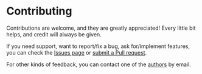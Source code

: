 # Contributing

Contributions are welcome, and they are greatly appreciated! Every little bit helps, and credit will always be given.

If you need support, want to report/fix a bug, ask for/implement features, you can check the
[Issues page](https://github.com/temprl/issues)
or [submit a Pull request](https://github.com/fetchai/agents-tac/pulls).

For other kinds of feedback, you can contact one of the
[authors](./authors.md) by email.
